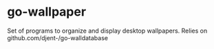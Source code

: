 # go-wallpaper
Set of programs to organize and display desktop wallpapers.
Relies on github.com/djent-/go-walldatabase
